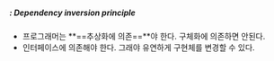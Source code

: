 ##### : Dependency inversion principle

- 프로그래머는 **==추상화에 의존==**야 한다. 구체화에 의존하면 안된다.
- 인터페이스에 의존해야 한다. 그래야 유연하게 구현체를 변경할 수 있다.